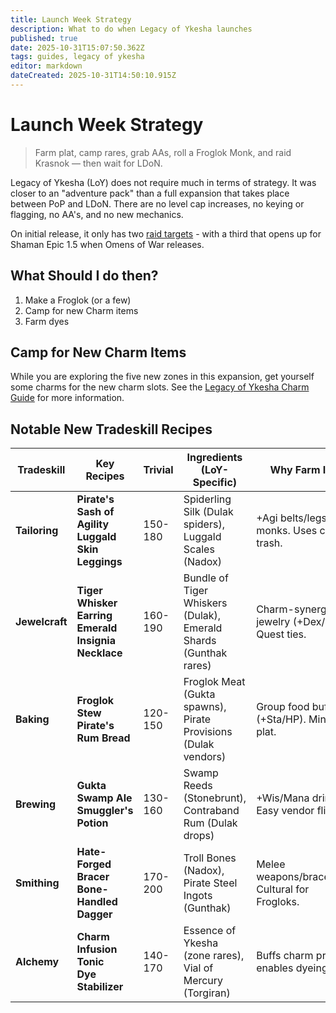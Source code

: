 ```yaml
---
title: Launch Week Strategy
description: What to do when Legacy of Ykesha launches
published: true
date: 2025-10-31T15:07:50.362Z
tags: guides, legacy of ykesha
editor: markdown
dateCreated: 2025-10-31T14:50:10.915Z
---
```


# Launch Week Strategy
>Farm plat, camp rares, grab AAs, roll a Froglok Monk, and raid Krasnok — then wait for LDoN.

Legacy of Ykesha (LoY) does not require much in terms of strategy.  It was closer to an "adventure pack" than a full expansion that takes place between PoP and LDoN.  There are no level cap increases, no keying or flagging, no AA's, and no new mechanics.

On initial release, it only has two [raid targets](/expansions/the_legacy_of_ykesha/raid_guide) - with a third that opens up for Shaman Epic 1.5 when Omens of War releases.

## What Should I do then?
1. Make a Froglok (or a few)
2. Camp for new Charm items
3. Farm dyes

## Camp for New Charm Items
While you are exploring the five new zones in this expansion, get yourself some charms for the new charm slots. See the [Legacy of Ykesha Charm Guide](/expansions/the_legacy_of_ykesha/charm_guide) for more information.


## Notable New Tradeskill Recipes
| Tradeskill     | Key Recipes                        | Trivial | Ingredients (LoY-Specific)                     | Why Farm It?                                |
|----------------|------------------------------------|---------|-----------------------------------------------|---------------------------------------------|
| **Tailoring**  | **Pirate's Sash of Agility**<br>**Luggald Skin Leggings** | 150-180 | Spiderling Silk (Dulak spiders), Luggald Scales (Nadox) | +Agi belts/legs for monks. Uses camp trash. |
| **Jewelcraft** | **Tiger Whisker Earring**<br>**Emerald Insignia Necklace** | 160-190 | Bundle of Tiger Whiskers (Dulak), Emerald Shards (Gunthak rares) | Charm-synergy jewelry (+Dex/SV). Quest ties. |
| **Baking**     | **Froglok Stew**<br>**Pirate's Rum Bread** | 120-150 | Froglok Meat (Gukta spawns), Pirate Provisions (Dulak vendors) | Group food buffs (+Sta/HP). Minor plat.     |
| **Brewing**    | **Gukta Swamp Ale**<br>**Smuggler's Potion** | 130-160 | Swamp Reeds (Stonebrunt), Contraband Rum (Dulak drops) | +Wis/Mana drinks. Easy vendor flips.        |
| **Smithing**   | **Hate-Forged Bracer**<br>**Bone-Handled Dagger** | 170-200 | Troll Bones (Nadox), Pirate Steel Ingots (Gunthak) | Melee weapons/bracelets. Cultural for Frogloks. |
| **Alchemy**    | **Charm Infusion Tonic**<br>**Dye Stabilizer** | 140-170 | Essence of Ykesha (zone rares), Vial of Mercury (Torgiran) | Buffs charm procs; enables dyeing.          |